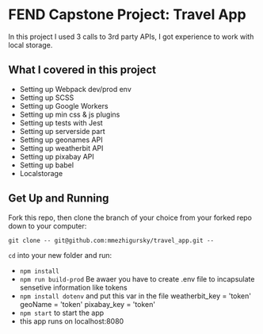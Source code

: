 # FEND Capstone Project: Travel App

In this project I used 3 calls to 3rd party APIs, I got experience to work with local storage.


## What I covered in this project

- Setting up Webpack dev/prod env
- Setting up SCSS
- Setting up Google Workers 
- Setting up min css & js plugins 
- Setting up tests with Jest 
- Setting up serverside part  
- Setting up geonames API  
- Setting up weatherbit API  
- Setting up pixabay API  
- Setting up babel
- Localstorage

## Get Up and Running

Fork this repo, then clone the branch of your choice from your forked repo down to your computer:

```
git clone -- git@github.com:mmezhigursky/travel_app.git --
```


`cd` into your new folder and run:
- ```npm install```
- ```npm run build-prod```
Be awaer you have to create .env file to incapsulate sensetive information like tokens
- ```npm install dotenv```
and put this var in the file 
weatherbit_key = 'token'
geoName = 'token'
pixabay_key = 'token'
- ```npm start``` to start the app
- this app runs on localhost:8080
